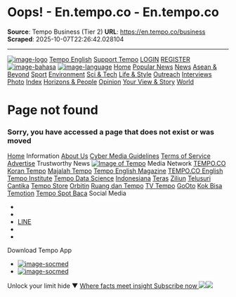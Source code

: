 # Oops! - En.tempo.co - En.tempo.co

**Source**: Tempo Business (Tier 2)
**URL**: https://en.tempo.co/business
**Scraped**: 2025-10-07T22:26:42.028104

---

[![image-logo](https://en.tempo.co/desktop/images/logo-tempo-en-new.png)](https://en.tempo.co)
[Tempo English](https://magz.tempo.co/)
[Support Tempo](https://www.tempo.co/dukungkami)
[LOGIN](https://subscribe.tempo.co/sso/auth/initial?ref=en.tempo.co%2Fbusiness) [REGISTER](https://subscribe.tempo.co/tempo-sales-funnel/tempo-sales-funnel-frontend/show?funnel=langganan-default-v2&referer=en.tempo.co%2Fbusiness)
[![image-bahasa](https://en.tempo.co/desktop/images/id.png)](https://www.tempo.co/)
[![image-language](https://en.tempo.co/desktop/images/uk.png)](https://en.tempo.co)
[Home](https://en.tempo.co)
[Popular News](https://en.tempo.co/popular)
[News](https://en.tempo.co/news)
[Asean & Beyond](https://en.tempo.co/asean-beyond)
[Sport](https://en.tempo.co/sport)
[Environment](https://en.tempo.co/environment)
[Sci & Tech](https://en.tempo.co/science-technology)
[Life & Style](https://en.tempo.co/life-style)
[Outreach](https://en.tempo.co/outreach)
[Interviews](https://en.tempo.co/interview)
[Photo](https://en.tempo.co/photo)
[Index](https://en.tempo.co/index)
[Horizons & People](https://en.tempo.co/horizons-people)
[Opinion](https://en.tempo.co/opinion)
[Your View & Story](https://en.tempo.co/your-story)
[World](https://en.tempo.co/world)
# Page not found
### Sorry, you have accessed a page that does not exist or was moved
[Home](https://www.tempo.co/)
Information
[About Us](https://www.tempo.co/about) [Cyber Media Guidelines](https://www.tempo.co/kode_etik) [Terms of Service](https://www.tempo.co/terms_of_use) [Advertise](https://www.tempo.co/beriklan)
Trustworthy News
[![Image of Tempo](https://en.tempo.co/desktop/images/ami.png)](https://amsi.or.id/trust-worthy-news/)
Media Network
[TEMPO.CO](https://tempo.co) [Koran Tempo](https://koran.tempo.co/) [Majalah Tempo](https://majalah.tempo.co/) [Tempo English Magazine](https://magz.tempo.co/) [TEMPO.CO English](https://en.tempo.co/) [Tempo Institute](http://tempo-institute.org/) [Tempo Data Science](https://data.tempo.co/)
[Indonesiana](https://indonesiana.id/) [Teras](http://teras.id/) [Ziliun](http://ziliun.com/) [Telusuri](http://telusuri.id/) [Cantika](http://cantika.com/) [Tempo Store](https://store.tempo.co/)
[Orbitin](http://orbitin.id/) [Ruang dan Tempo](https://www.instagram.com/ruangdantempo/?hl=en) [TV Tempo](https://www.youtube.com/channel/UCpe3xgNfL52vIhV5kewEc1Q) [GoOto](http://gooto.com/) [Kok Bisa](https://www.youtube.com/channel/UCu0yQD7NFMyLu_-TmKa4Hqg) [Temotion](https://www.tempo-animation.com/) [Tempo Spot Baca](https://www.tempo.co/spot-baca)
Social Media
  * [](https://www.facebook.com/tempoenglish/)
  * [](https://x.com/tempo_english)
  * [LINE](https://timeline.line.me/user/_dT0RoypYUkJ5UFvpLm4Og0Nf6vcfQPtrsG4Vt7E)
  * [](https://www.instagram.com/tempoenglish/)
  * [](https://www.youtube.com/user/tempodotco)


Download Tempo App
  * [![image-socmed](https://en.tempo.co/desktop/images/appstore.png)](https://apps.apple.com/id/app/tempo/id1380254415)
  * [![image-socmed](https://en.tempo.co/desktop/images/playstore.png)](https://play.google.com/store/apps/details?id=co.tempo.media&pli=1)


Unlock your limit 
hide ▼
[ Where facts meet insight Subscribe now ](https://subscribe.tempo.co/tempo-sales-funnel/tempo-sales-funnel-frontend/show?funnel=collapsible_magz&rtm_source=remp_campaign&rtm_medium=overlay&rtm_campaign=6a4ade44-f1c7-4d16-8d59-aac6f3dd76fc&rtm_content=27354e09-92ea-4a2d-978f-2e3f1ee3c5e2&rtm_variant=1c52db55-8889-4bdf-a296-d2eb9a61147e)
![](https://t.co/1/i/adsct?bci=4&dv=Asia%2FMakassar%26it-IT%26Google%20Inc.%26MacIntel%26127%261080%26600%2610%2624%261080%26600%260%26na&eci=3&event=%7B%7D&event_id=a5ca23b3-1357-4b57-80bf-01d3f27517dd&integration=gtm&p_id=Twitter&p_user_id=0&pl_id=439f12da-bc5a-43eb-b814-ea9d813bf4d4&pt=Oops!%20-%20En.tempo.co%20-%20En.tempo.co&tw_document_href=https%3A%2F%2Fen.tempo.co%2Fbusiness&tw_iframe_status=0&txn_id=nzmrz&type=javascript&version=2.3.34)![](https://analytics.twitter.com/1/i/adsct?bci=4&dv=Asia%2FMakassar%26it-IT%26Google%20Inc.%26MacIntel%26127%261080%26600%2610%2624%261080%26600%260%26na&eci=3&event=%7B%7D&event_id=a5ca23b3-1357-4b57-80bf-01d3f27517dd&integration=gtm&p_id=Twitter&p_user_id=0&pl_id=439f12da-bc5a-43eb-b814-ea9d813bf4d4&pt=Oops!%20-%20En.tempo.co%20-%20En.tempo.co&tw_document_href=https%3A%2F%2Fen.tempo.co%2Fbusiness&tw_iframe_status=0&txn_id=nzmrz&type=javascript&version=2.3.34)
